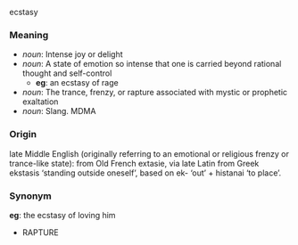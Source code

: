 ecstasy
### Meaning
+ _noun_: Intense joy or delight
+ _noun_: A state of emotion so intense that one is carried beyond rational thought and self-control
	+ __eg__: an ecstasy of rage
+ _noun_: The trance, frenzy, or rapture associated with mystic or prophetic exaltation
+ _noun_: Slang. MDMA

### Origin

late Middle English (originally referring to an emotional or religious frenzy or trance-like state): from Old French extasie, via late Latin from Greek ekstasis ‘standing outside oneself’, based on ek- ‘out’ + histanai ‘to place’.

### Synonym

__eg__: the ecstasy of loving him

+ RAPTURE


